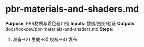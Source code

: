 # pbr-materials-and-shaders.md

**Purpose**: PBR材质与着色器口径
**Inputs**: 数值/贴图/验证
**Outputs**: docs/lookdev/pbr-materials-and-shaders.md
**Steps**:

1. 准备→2) 生成→3) 校核→4) 发布
